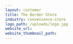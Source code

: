 ```yaml
---
layout: customer
title: The Border Store
industry: convenience-store
logo_path: /uploads/logo.jpg
website_url:
website_thumbnail_path:
---
```



